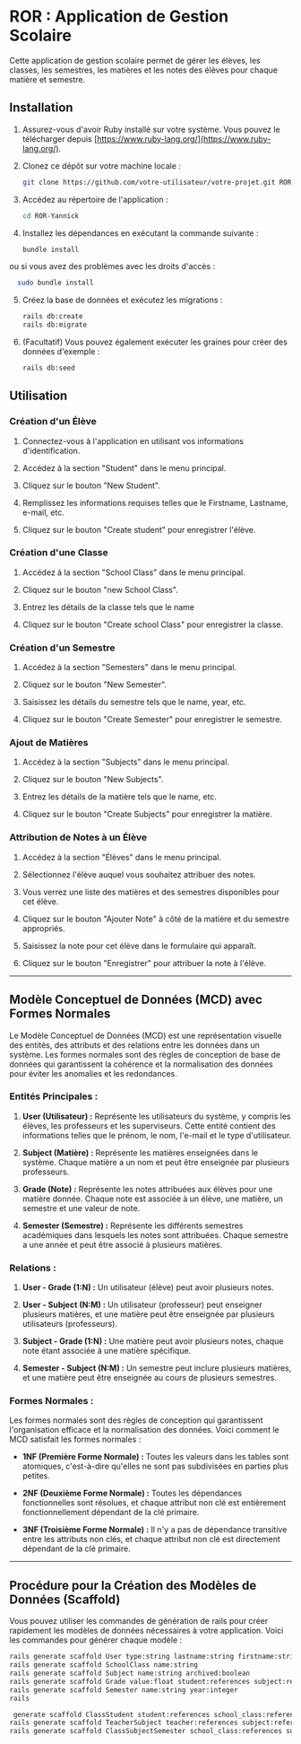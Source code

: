 # ROR : Application de Gestion Scolaire

Cette application de gestion scolaire permet de gérer les élèves, les classes, les semestres, les matières et les notes des élèves pour chaque matière et semestre.

## Installation

1. Assurez-vous d'avoir Ruby installé sur votre système. Vous pouvez le télécharger depuis [https://www.ruby-lang.org/](https://www.ruby-lang.org/).

2. Clonez ce dépôt sur votre machine locale :

    ```bash
    git clone https://github.com/votre-utilisateur/votre-projet.git ROR-Yannick
    ```

3. Accédez au répertoire de l'application :

    ```bash
    cd ROR-Yannick
    ```

4. Installez les dépendances en exécutant la commande suivante :

    ```bash
    bundle install
    ```
ou si vous avez des problèmes avec les droits d'accès :
  ```bash
    sudo bundle install
  ```

5. Créez la base de données et exécutez les migrations :

    ```bash
    rails db:create
    rails db:migrate
    ```

6. (Facultatif) Vous pouvez également exécuter les graines pour créer des données d'exemple :

    ```bash
    rails db:seed
    ```

## Utilisation

### Création d'un Élève

1. Connectez-vous à l'application en utilisant vos informations d'identification.

2. Accédez à la section "Student" dans le menu principal.

3. Cliquez sur le bouton "New Student".

4. Remplissez les informations requises telles que le Firstname, Lastname, e-mail, etc.

5. Cliquez sur le bouton "Create student" pour enregistrer l'élève.

### Création d'une Classe

1. Accédez à la section "School Class" dans le menu principal.

2. Cliquez sur le bouton "new School Class".

3. Entrez les détails de la classe tels que le name

4. Cliquez sur le bouton "Create school Class" pour enregistrer la classe.

### Création d'un Semestre

1. Accédez à la section "Semesters" dans le menu principal.

2. Cliquez sur le bouton "New Semester".

3. Saisissez les détails du semestre tels que le name, year, etc.

4. Cliquez sur le bouton "Create Semester" pour enregistrer le semestre.

### Ajout de Matières

1. Accédez à la section "Subjects" dans le menu principal.

2. Cliquez sur le bouton "New Subjects".

3. Entrez les détails de la matière tels que le name, etc.

4. Cliquez sur le bouton "Create Subjects" pour enregistrer la matière.

### Attribution de Notes à un Élève

1. Accédez à la section "Élèves" dans le menu principal.

2. Sélectionnez l'élève auquel vous souhaitez attribuer des notes.

3. Vous verrez une liste des matières et des semestres disponibles pour cet élève.

4. Cliquez sur le bouton "Ajouter Note" à côté de la matière et du semestre appropriés.

5. Saisissez la note pour cet élève dans le formulaire qui apparaît.

6. Cliquez sur le bouton "Enregistrer" pour attribuer la note à l'élève.

---

## Modèle Conceptuel de Données (MCD) avec Formes Normales

Le Modèle Conceptuel de Données (MCD) est une représentation visuelle des entités, des attributs et des relations entre les données dans un système. Les formes normales sont des règles de conception de base de données qui garantissent la cohérence et la normalisation des données pour éviter les anomalies et les redondances.

### Entités Principales :

1. **User (Utilisateur) :** Représente les utilisateurs du système, y compris les élèves, les professeurs et les superviseurs. Cette entité contient des informations telles que le prénom, le nom, l'e-mail et le type d'utilisateur.

2. **Subject (Matière) :** Représente les matières enseignées dans le système. Chaque matière a un nom et peut être enseignée par plusieurs professeurs.

3. **Grade (Note) :** Représente les notes attribuées aux élèves pour une matière donnée. Chaque note est associée à un élève, une matière, un semestre et une valeur de note.

4. **Semester (Semestre) :** Représente les différents semestres académiques dans lesquels les notes sont attribuées. Chaque semestre a une année et peut être associé à plusieurs matières.

### Relations :

1. **User - Grade (1:N) :** Un utilisateur (élève) peut avoir plusieurs notes.

2. **User - Subject (N:M) :** Un utilisateur (professeur) peut enseigner plusieurs matières, et une matière peut être enseignée par plusieurs utilisateurs (professeurs).

3. **Subject - Grade (1:N) :** Une matière peut avoir plusieurs notes, chaque note étant associée à une matière spécifique.

4. **Semester - Subject (N:M) :** Un semestre peut inclure plusieurs matières, et une matière peut être enseignée au cours de plusieurs semestres.

### Formes Normales :

Les formes normales sont des règles de conception qui garantissent l'organisation efficace et la normalisation des données. Voici comment le MCD satisfait les formes normales :

- **1NF (Première Forme Normale) :** Toutes les valeurs dans les tables sont atomiques, c'est-à-dire qu'elles ne sont pas subdivisées en parties plus petites.

- **2NF (Deuxième Forme Normale) :** Toutes les dépendances fonctionnelles sont résolues, et chaque attribut non clé est entièrement fonctionnellement dépendant de la clé primaire.

- **3NF (Troisième Forme Normale) :** Il n'y a pas de dépendance transitive entre les attributs non clés, et chaque attribut non clé est directement dépendant de la clé primaire.

---

## Procédure pour la Création des Modèles de Données (Scaffold)

Vous pouvez utiliser les commandes de génération de rails pour créer rapidement les modèles de données nécessaires à votre application. Voici les commandes pour générer chaque modèle :

```bash
rails generate scaffold User type:string lastname:string firstname:string email:string password_digest:string address:string phone:string npa:integer city:string country:string, state:string
rails generate scaffold SchoolClass name:string
rails generate scaffold Subject name:string archived:boolean
rails generate scaffold Grade value:float student:references subject:references semester:references
rails generate scaffold Semester name:string year:integer
rails

 generate scaffold ClassStudent student:references school_class:references semester:references
rails generate scaffold TeacherSubject teacher:references subject:references
rails generate scaffold ClassSubjectSemester school_class:references subject:references semester:references
```
